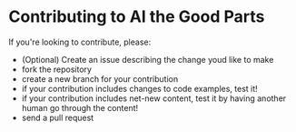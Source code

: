 # Contributing to AI the Good Parts

If you're looking to contribute, please:

- (Optional) Create an issue describing the change youd like to make
- fork the repository
- create a new branch for your contribution
- if your contribution includes changes to code examples, test it!
- if your contribution includes net-new content, test it by having another human go through the content!
- send a pull request
